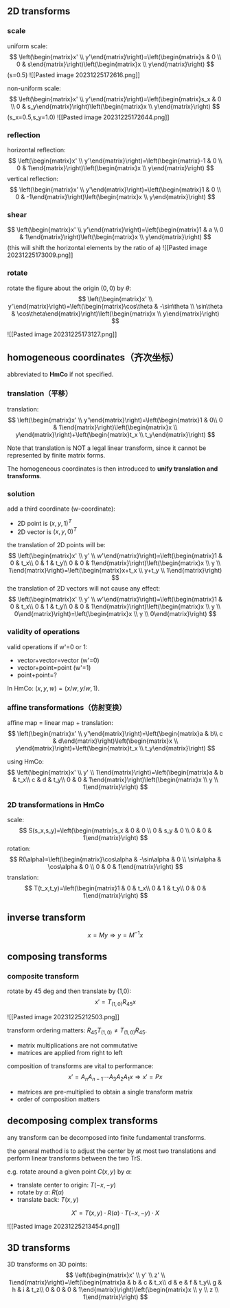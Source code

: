 
## 2D transforms

### scale

uniform scale:
$$
\left(\begin{matrix}x' \\ y'\end{matrix}\right)=\left(\begin{matrix}s & 0 \\ 0 & s\end{matrix}\right)\left(\begin{matrix}x \\ y\end{matrix}\right)
$$
(s=0.5)
![[Pasted image 20231225172616.png]]

non-uniform scale:
$$
\left(\begin{matrix}x' \\ y'\end{matrix}\right)=\left(\begin{matrix}s_x & 0 \\ 0 & s_y\end{matrix}\right)\left(\begin{matrix}x \\ y\end{matrix}\right)
$$
(s_x=0.5,s_y=1.0)
![[Pasted image 20231225172644.png]]
### reflection

horizontal reflection:
$$
\left(\begin{matrix}x' \\ y'\end{matrix}\right)=\left(\begin{matrix}-1 & 0 \\ 0 & 1\end{matrix}\right)\left(\begin{matrix}x \\ y\end{matrix}\right)
$$
vertical reflection:
$$
\left(\begin{matrix}x' \\ y'\end{matrix}\right)=\left(\begin{matrix}1 & 0 \\ 0 & -1\end{matrix}\right)\left(\begin{matrix}x \\ y\end{matrix}\right)
$$

### shear

$$
\left(\begin{matrix}x' \\ y'\end{matrix}\right)=\left(\begin{matrix}1 & a \\ 0 & 1\end{matrix}\right)\left(\begin{matrix}x \\ y\end{matrix}\right)
$$
(this will shift the horizontal elements by the ratio of a)
![[Pasted image 20231225173009.png]]

### rotate

rotate the figure about the origin $(0,0)$ by $\theta$:
$$
\left(\begin{matrix}x' \\ y'\end{matrix}\right)=\left(\begin{matrix}\cos\theta & -\sin\theta \\ \sin\theta & \cos\theta\end{matrix}\right)\left(\begin{matrix}x \\ y\end{matrix}\right)
$$

![[Pasted image 20231225173127.png]]

## homogeneous coordinates（齐次坐标）

abbreviated to **HmCo** if not specified.

### translation（平移）

translation:
$$
\left(\begin{matrix}x' \\ y'\end{matrix}\right)=\left(\begin{matrix}1 & 0\\ 0 & 1\end{matrix}\right)\left(\begin{matrix}x \\ y\end{matrix}\right)+\left(\begin{matrix}t_x \\ t_y\end{matrix}\right)
$$

Note that translation is NOT a legal linear transform, since it cannot be represented by finite matrix forms.

The homogeneous coordinates is then introduced to **unify translation and transforms**.

### solution

add a third coordinate (w-coordinate):
- 2D point is $(x,y,1)^T$
- 2D vector is $(x,y,0)^T$

the translation of 2D points will be:
$$
\left(\begin{matrix}x' \\ y' \\ w'\end{matrix}\right)=\left(\begin{matrix}1 & 0 & t_x\\ 0 & 1 & t_y\\ 0 & 0 & 1\end{matrix}\right)\left(\begin{matrix}x \\ y \\ 1\end{matrix}\right)=\left(\begin{matrix}x+t_x \\ y+t_y \\ 1\end{matrix}\right)
$$
the translation of 2D vectors will not cause any effect:
$$
\left(\begin{matrix}x' \\ y' \\ w'\end{matrix}\right)=\left(\begin{matrix}1 & 0 & t_x\\ 0 & 1 & t_y\\ 0 & 0 & 1\end{matrix}\right)\left(\begin{matrix}x \\ y \\ 0\end{matrix}\right)=\left(\begin{matrix}x \\ y \\ 0\end{matrix}\right)
$$

### validity of operations

valid operations if w'=0 or 1:
- vector+vector=vector (w'=0)
- vector+point=point (w'=1)
- point+point=?

In HmCo: $(x,y,w)=(x/w,y/w,1)$.

### affine transformations（仿射变换）

affine map = linear map + translation:
$$
\left(\begin{matrix}x' \\ y'\end{matrix}\right)=\left(\begin{matrix}a & b\\ c & d\end{matrix}\right)\left(\begin{matrix}x \\ y\end{matrix}\right)+\left(\begin{matrix}t_x \\ t_y\end{matrix}\right)
$$

using HmCo:
$$
\left(\begin{matrix}x' \\ y' \\ 1\end{matrix}\right)=\left(\begin{matrix}a & b & t_x\\ c & d & t_y\\ 0 & 0 & 1\end{matrix}\right)\left(\begin{matrix}x \\ y \\ 1\end{matrix}\right)
$$

### 2D transformations in HmCo

scale:
$$
S(s_x,s_y)=\left(\begin{matrix}s_x & 0 & 0 \\ 0 & s_y & 0 \\ 0 & 0 & 1\end{matrix}\right)
$$
rotation:
$$
R(\alpha)=\left(\begin{matrix}\cos\alpha & -\sin\alpha & 0 \\ \sin\alpha & \cos\alpha & 0 \\ 0 & 0 & 1\end{matrix}\right)
$$
translation:
$$
T(t_x,t_y)=\left(\begin{matrix}1 & 0 & t_x\\ 0 & 1 & t_y\\ 0 & 0 & 1\end{matrix}\right)
$$

## inverse transform

$$
x=My\Rightarrow y=M^{-1}x
$$

## composing transforms

### composite transform

rotate by 45 deg and then translate by (1,0):
$$
x'=T_{(1,0)}R_{45}x
$$

![[Pasted image 20231225212503.png]]

transform ordering matters: $R_{45}T_{(1,0)}\neq T_{(1,0)}R_{45}$. 
- matrix multiplications are not commutative
- matrices are applied from right to left

composition of transforms are vital to performance:
$$
x'=A_n A_{n-1} \cdots A_3A_2A_1x\Rightarrow x'=Px
$$
- matrices are pre-multiplied to obtain a single transform matrix
- order of composition matters

## decomposing complex transforms

any transform can be decomposed into finite fundamental transforms.

the general method is to adjust the center by at most two translations and perform linear transforms between the two TrS.

e.g. rotate around a given point $C(x,y)$ by $\alpha$:
- translate center to origin: $T(-x,-y)$
- rotate by $\alpha$: $R(\alpha)$
- translate back: $T(x,y)$

$$
X'=T(x,y)\cdot R(\alpha)\cdot T(-x,-y)\cdot X
$$

![[Pasted image 20231225213454.png]]

## 3D transforms

3D transforms on 3D points:
$$
\left(\begin{matrix}x' \\ y' \\ z' \\ 1\end{matrix}\right)=\left(\begin{matrix}a & b & c & t_x\\ d & e & f & t_y\\ g & h & i & t_z\\ 0 & 0 & 0 & 1\end{matrix}\right)\left(\begin{matrix}x \\ y \\ z \\ 1\end{matrix}\right)
$$

